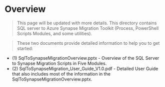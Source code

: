 # Overview 

>This page will be updated with more details. 
> This directory contains SQL server to Azure Synapse Migration Toolkit (Process, PowerShell Scripts Modules, and some utilities).  

> These two documents provide detailed information to help you to get started: 
>  
- (1) SqlToSynapseMigrationOverview.pptx - Overview of the SQL Server to Synapse Migration Scripts in Five Modules.
- (2) SqlToSynapseMigration_User_Guide_V1.0.pdf - Detailed User Guide that also includes most of the information in the SqlToSynapseMigrationOverview.pptx.

